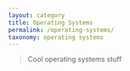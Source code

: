 ```yaml
---
layout: category
title: Operating Systems
permalink: /operating-systems/
taxonomy: operating systems
---
```

>Cool operating systems stuff